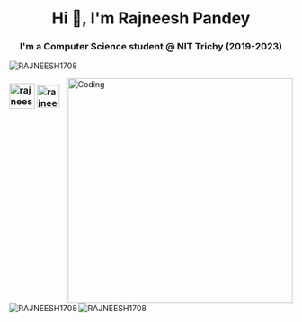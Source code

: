 <h1 align="center">Hi 👋, I'm Rajneesh Pandey</h1>
<h3 align="center">I'm a Computer Science student @ NIT Trichy (2019-2023)</h3>

<p align="left"> <img src="https://komarev.com/ghpvc/?username=RAJNEESH1708&label=Profile%20views&color=0e75b6&style=flat" alt="RAJNEESH1708" /> </p>
<img align="right" alt="Coding" width="400" src="https://cdn.dribbble.com/users/333243/screenshots/5343222/hiring-manager-for-codility.png">

<h3 align="left">
 <a href="https://mailto:rajneeshpandey1708@gmail.com" target="blank"><img align="center" height=45 width=45 src="https://cdn-icons-png.flaticon.com/512/732/732200.png" alt="rajneesrajneeshpandey1708@gmail.com" height="30" width="40" /></a>
<a href="https://linkedin.com/in/rajneesh-pandey-3b578818b" target="blank"><img align="center" height=40 src="https://cdn-icons-png.flaticon.com/512/174/174857.png" alt="rajneesh-pandey-3b578818b" height="30" width="40" /></a>

</h3>
<p><img align="left" src="https://github-readme-stats-git-masterrstaa-rickstaa.vercel.app/api/top-langs?username=RAJNEESH1708&show_icons=true&locale=en&layout=compact" alt="RAJNEESH1708" /></p>

<p>&nbsp;<img align="center" src="https://github-readme-stats-git-masterrstaa-rickstaa.vercel.app/api?username=RAJNEESH1708&show_icons=true&locale=en" alt="RAJNEESH1708" /></p>

<!-- <p align="center">
    <img align="center" src="https://activity-graph.herokuapp.com/graph?username=RAJNEESH1708&bg_color=FFFFFF&color=101010&line=00FF00&point=FFA500&hide_border=true" alt="contribution chart" />
</p> -->
